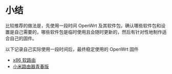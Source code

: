 # 小结

比较推荐的做法是，先使用一段时间 OpenWrt 及其软件包，确认哪些软件包和设置是自己需要的，哪些软件包是临时使用且会随时更新的，然后有针对性地制作适合自己的固件。

以下记录自己实际使用一段时间后，最终稳定使用的 OpenWrt 固件

* [x86 软路由](https://stuarthua.github.io/oh-my-openwrt/mybook/summary/x86.html)
* [小米路由器青春版](https://stuarthua.github.io/oh-my-openwrt/mybook/summary/xiaomi.html)